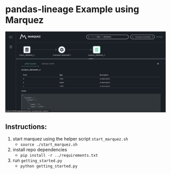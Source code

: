 # pandas-lineage Example using Marquez
![Alt text](../../docs/assets/images/marquez-example-1-ui-output.png)

## Instructions:
1. start marquez using the helper script `start_marquez.sh`
   * `source ./start_marquez.sh`
2. install repo dependencies
   * `pip install -r ../requirements.txt`
3. run `getting_started.py`
   * `python getting_started.py`